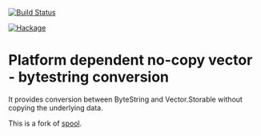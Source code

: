 [![Build Status](https://travis-ci.org/sheyll/bytestring-to-vetcor.svg?branch=master)](https://travis-ci.org/sheyll/bytestring-to-vetcor)

[![Hackage](https://img.shields.io/hackage/v/bytestring-to-vetcor.svg?style=flat)](http://hackage.haskell.org/package/bytestring-to-vetcor)


# Platform dependent no-copy vector - bytestring conversion

It provides conversion between ByteString and Vector.Storable without
copying the underlying data.

This is a fork of [spool](https://github.com/kmcallister/spool).
